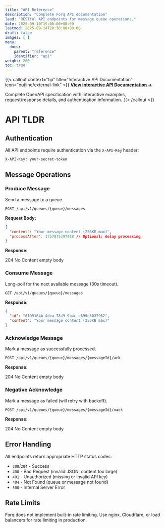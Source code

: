 ```yaml
---
title: "API Reference"
description: "Complete Forq API documentation"
lead: "RESTful API endpoints for message queue operations."
date: 2025-09-10T19:00:00+00:00
lastmod: 2025-09-14T20:30:00+00:00
draft: false
images: [ ]
menu:
  docs:
    parent: "reference"
    identifier: "api"
weight: 200
toc: true
---
```


{{< callout context="tip" title="Interactive API Documentation" icon="outline/external-link" >}}
**[View Interactive API Documentation →](/documentation-portal/api/)**

Complete OpenAPI specification with interactive examples, request/response details, and authentication information.
{{< /callout >}}

# API TLDR

## Authentication

All API endpoints require authentication via the `X-API-Key` header:

```http
X-API-Key: your-secret-token
```

## Message Operations

### Produce Message

Send a message to a queue.

```http
POST /api/v1/queues/{queue}/messages
```

**Request Body:**

```json
{
  "content": "Your message content (256KB max)",
  "processAfter": 1757875397418 // Optional: delay processing
}
```

**Response:**

204 No Content empty body

### Consume Message

Long-poll for the next available message (30s timeout).

```http
GET /api/v1/queues/{queue}/messages
```

**Response:**

```json
{
  "id": "0199164b-4dea-78d9-9b4c-c699d5037962",
  "content": "Your message content (256KB max)"
}
```

### Acknowledge Message

Mark a message as successfully processed.

```http
POST /api/v1/queues/{queue}/messages/{messageId}/ack
```

**Response:**

204 No Content empty body

### Negative Acknowledge

Mark a message as failed (will retry with backoff).

```http
POST /api/v1/queues/{queue}/messages/{messageId}/nack
```

**Response:**

204 No Content empty body

## Error Handling

All endpoints return appropriate HTTP status codes:

- `200`/`204` - Success
- `400`       - Bad Request (invalid JSON, content too large)
- `401`       - Unauthorized (missing or invalid API key)
- `404`       - Not Found (queue or message not found)
- `500`       - Internal Server Error

## Rate Limits

Forq does not implement built-in rate limiting. Use nginx, Cloudflare, or load balancers for rate limiting in production.